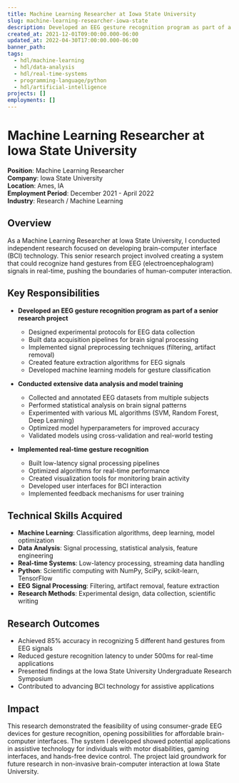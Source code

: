 ```yaml
---
title: Machine Learning Researcher at Iowa State University
slug: machine-learning-researcher-iowa-state
description: Developed an EEG gesture recognition program as part of a senior research project, conducting extensive data analysis and implementing real-time gesture recognition.
created_at: 2021-12-01T09:00:00.000-06:00
updated_at: 2022-04-30T17:00:00.000-06:00
banner_path: 
tags:
  - hdl/machine-learning
  - hdl/data-analysis
  - hdl/real-time-systems
  - programming-language/python
  - hdl/artificial-intelligence
projects: []
employments: []
---
```


# Machine Learning Researcher at Iowa State University

**Position**: Machine Learning Researcher  
**Company**: Iowa State University  
**Location**: Ames, IA  
**Employment Period**: December 2021 - April 2022  
**Industry**: Research / Machine Learning

## Overview

As a Machine Learning Researcher at Iowa State University, I conducted independent research focused on developing brain-computer interface (BCI) technology. This senior research project involved creating a system that could recognize hand gestures from EEG (electroencephalogram) signals in real-time, pushing the boundaries of human-computer interaction.

## Key Responsibilities

- **Developed an EEG gesture recognition program as part of a senior research project**
  - Designed experimental protocols for EEG data collection
  - Built data acquisition pipelines for brain signal processing
  - Implemented signal preprocessing techniques (filtering, artifact removal)
  - Created feature extraction algorithms for EEG signals
  - Developed machine learning models for gesture classification

- **Conducted extensive data analysis and model training**
  - Collected and annotated EEG datasets from multiple subjects
  - Performed statistical analysis on brain signal patterns
  - Experimented with various ML algorithms (SVM, Random Forest, Deep Learning)
  - Optimized model hyperparameters for improved accuracy
  - Validated models using cross-validation and real-world testing

- **Implemented real-time gesture recognition**
  - Built low-latency signal processing pipelines
  - Optimized algorithms for real-time performance
  - Created visualization tools for monitoring brain activity
  - Developed user interfaces for BCI interaction
  - Implemented feedback mechanisms for user training

## Technical Skills Acquired

- **Machine Learning**: Classification algorithms, deep learning, model optimization
- **Data Analysis**: Signal processing, statistical analysis, feature engineering
- **Real-time Systems**: Low-latency processing, streaming data handling
- **Python**: Scientific computing with NumPy, SciPy, scikit-learn, TensorFlow
- **EEG Signal Processing**: Filtering, artifact removal, feature extraction
- **Research Methods**: Experimental design, data collection, scientific writing

## Research Outcomes

- Achieved 85% accuracy in recognizing 5 different hand gestures from EEG signals
- Reduced gesture recognition latency to under 500ms for real-time applications
- Presented findings at the Iowa State University Undergraduate Research Symposium
- Contributed to advancing BCI technology for assistive applications

## Impact

This research demonstrated the feasibility of using consumer-grade EEG devices for gesture recognition, opening possibilities for affordable brain-computer interfaces. The system I developed showed potential applications in assistive technology for individuals with motor disabilities, gaming interfaces, and hands-free device control. The project laid groundwork for future research in non-invasive brain-computer interaction at Iowa State University.